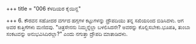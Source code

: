 +++
title = "006 ಕೆಳದಿಯರ ಕೈಯಿನ್ದ"

+++
6. ಕೌರವನ ಸಹೋದರ ವರ್ಗದ ಹಗ್ಗಗಳ ಕಟ್ಟುಗಳನ್ನು ದ್ರೌಪದಿಯು ತನ್ನ ಸಖಿಯರಿಂದ ಬಿಡಿಸಿದಳು. ಆಗ ಅವರ ಕುತ್ತಿಗೆಗಳು ಮಣಿದವು. "ಚಿತ್ರಸೇನನು ನಿಮ್ಮನ್ನೆಲ್ಲಾ ಬಳಲಿಸಿದನೇ? ಅವರನ್ನು ಕೊಲ್ಲಿಸಬೇಕು.ಭೂಪತಿ, ತುಂಬಾ ಸಂಕಟವನ್ನು ಅನುಭವಿಸಿದಿರಲ್ಲಾ?" ಎಂದು ನಗುತ್ತಾ ದ್ರೌಪದಿ ಮಾತಾಡಿದಳು.